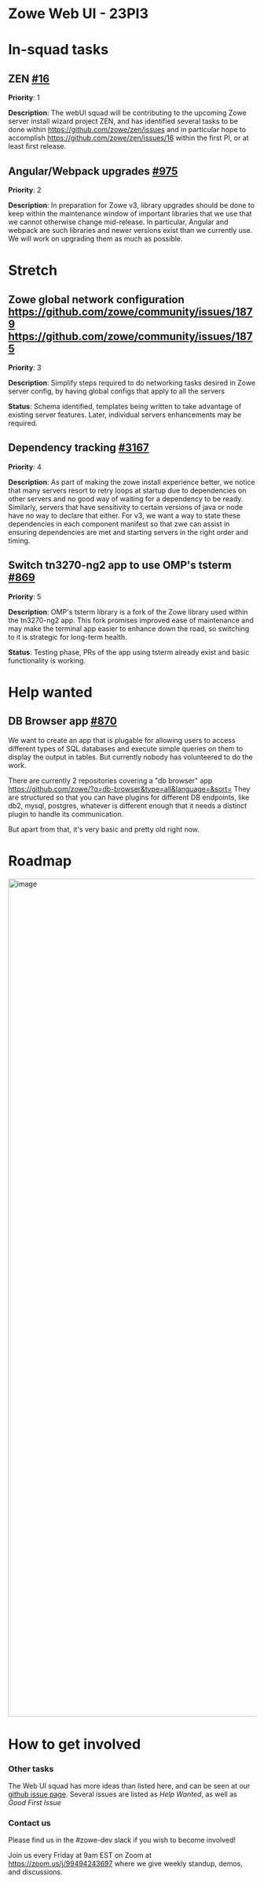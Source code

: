 # Zowe Web UI - 23PI3

# In-squad tasks

## ZEN [#16](https://github.com/zowe/zen/issues/16)
**Priority**: 1

**Description**: The webUI squad will be contributing to the upcoming Zowe server install wizard project ZEN, and has identified several tasks to be done within https://github.com/zowe/zen/issues and in particular hope to accomplish https://github.com/zowe/zen/issues/16 within the first PI, or at least first release.

## Angular/Webpack upgrades [#975](https://github.com/zowe/zlux/issues/975)
**Priority**: 2

**Description**: In preparation for Zowe v3, library upgrades should be done to keep within the maintenance window of important libraries that we use that we cannot otherwise change mid-release. In particular, Angular and webpack are such libraries and newer versions exist than we currently use. We will work on upgrading them as much as possible.


# Stretch

## Zowe global network configuration https://github.com/zowe/community/issues/1879 https://github.com/zowe/community/issues/1875
**Priority**: 3

**Description**: Simplify steps required to do networking tasks desired in Zowe server config, by having global configs that apply to all the servers

**Status**: Schema identified, templates being written to take advantage of existing server features. Later, individual servers enhancements may be required.

## Dependency tracking [#3167](https://github.com/zowe/zowe-install-packaging/issues/3167)
**Priority**: 4

**Description**: As part of making the zowe install experience better, we notice that many servers resort to retry loops at startup due to dependencies on other servers and no good way of waiting for a dependency to be ready. Similarly, servers that have sensitivity to certain versions of java or node have no way to declare that either. For v3, we want a way to state these dependencies in each component manifest so that zwe can assist in ensuring dependencies are met and starting servers in the right order and timing.

## Switch tn3270-ng2 app to use OMP's tsterm [#869](https://github.com/zowe/zlux/issues/869)
**Priority**: 5

**Description**: OMP's tsterm library is a fork of the Zowe library used within the tn3270-ng2 app. This fork promises improved ease of maintenance and may make the terminal app easier to enhance down the road, so switching to it is strategic for long-term health.

**Status**: Testing phase, PRs of the app using tsterm already exist and basic functionality is working.


# Help wanted

## DB Browser app [#870](https://github.com/zowe/zlux/issues/870)

We want to create an app that is plugable for allowing users to access different types of SQL databases and execute simple queries on them to display the output in tables. 
But currently nobody has volunteered to do the work.

There are currently 2 repositories covering a "db browser" app https://github.com/zowe/?q=db-browser&type=all&language=&sort=
They are structured so that you can have plugins for different DB endpoints, like db2, mysql, postgres, whatever is different enough that it needs a distinct plugin to handle its communication.

But apart from that, it's very basic and pretty old right now.


# Roadmap

<img width="1704" alt="image" src="https://github.com/zowe/community/assets/30730276/4979964c-d07f-4975-b3d6-65e6dd621819">



# How to get involved
### Other tasks
The Web UI squad has more ideas than listed here, and can be seen at our [github issue page](github.com/zowe/zlux/issues). Several issues are listed as *Help Wanted*, as well as *Good First Issue*

### Contact us
Please find us in the #zowe-dev slack if you wish to become involved!

Join us every Friday at 9am EST on Zoom at https://zoom.us/j/99494243697 where we give weekly standup, demos, and discussions.
